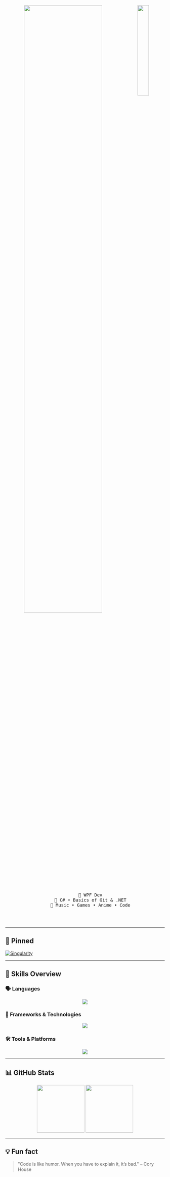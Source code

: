 <div align="center"> 
  <img src="https://sun9-66.userapi.com/impg/lVtYqLXjSK7QlVkUIqbk4ICXspPikMQDjsNsyg/d9YO2WOeLYE.jpg?size=400x600&quality=95&sign=95488702e8fbaf62fe4bb2b1a370e725&type=album" width="27%" align="right" style="border-radius: 0px;" />
  <img src="https://readme-typing-svg.demolab.com?font=Roboto+Slab&pause=1000&color=c5e3ae&center=true&random=false&width=435&lines=.NET+Developer" width="70%" />
  
  <br><br>

  <pre>
    💼 WPF Dev
    📖 C# • Basics of Git & .NET
    🐾 Music • Games • Anime • Code
</pre>

</pre>

<br><br>

</div>

---

## 📌 Pinned

[![Singularity](https://github-readme-stats.vercel.app/api/pin/?username=princekylian01&repo=Singularity&theme=graywhite)](https://github.com/princekylian01/Singularity)

---

## 🧠 Skills Overview

### 🗣️ Languages

<p align="center">
  <img src="https://skillicons.dev/icons?i=cs,html,css" />
</p>

### 🧩 Frameworks & Technologies

<p align="center">
  <img src="https://skillicons.dev/icons?i=dotnet" />
</p>

### 🛠️ Tools & Platforms

<p align="center">
  <img src="https://skillicons.dev/icons?i=git,github,vscode,visualstudio,mongodb" />
</p>

---

## 📊 GitHub Stats

<p align="center">
  <img height="150em" src="https://github-readme-stats.vercel.app/api?username=princekylian01&show_icons=true&theme=graywhite&hide_border=true" />
  <img height="150em" src="https://github-readme-stats.vercel.app/api/top-langs/?username=princekylian01&layout=compact&theme=graywhite&hide_border=true" />
</p>

---

## 💡 Fun fact

> "Code is like humor. When you have to explain it, it’s bad." – Cory House
